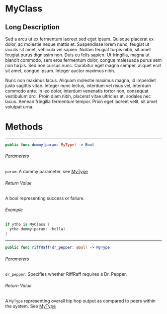 
# MyClass

## Long Description

Sed a arcu ut ex fermentum laoreet sed eget ipsum. Quisque placerat ex dolor, ac molestie neque mattis et. Suspendisse lorem nunc, feugiat ut iaculis sit amet, vehicula vel sapien. Nullam feugiat turpis nibh, sit amet feugiat purus dignissim non. Duis eu felis sapien. Ut fringilla, magna ut blandit commodo, sem eros fermentum dolor, congue malesuada purus sem non turpis. Sed non cursus nunc. Curabitur eget magna semper, aliquet erat sit amet, congue ipsum. Integer auctor maximus nibh.

Nunc non maximus lacus. Aliquam molestie maximus magna, id imperdiet justo sagittis vitae. Integer nunc lectus, interdum vel risus vel, interdum commodo ante. In leo dolor, interdum venenatis tortor non, consequat vestibulum orci. Proin diam nibh, placerat vitae ultricies at, sodales nec lacus. Aenean fringilla fermentum tempor. Proin eget laoreet velit, sit amet volutpat urna.

# Methods

-----------------------------

```swift
public func dummy(param: MyType) -> Bool
```

###### Parameters
  
`param`: A dummy parameter, see [MyType](/SwiftFeatureiOS/Documentation/MyType.md)

###### Return Value

A bool representing success or failure.

###### Example

```swift
if ytho is MyClass {
  ytho.dummy(param: .holla)
}
```
   
----------------------------

```swift
public func riffRaff(dr_pepper: Bool) -> MyType
```

###### Parameters
  
`dr_pepper`: Specifies whether RiffRaff requires a Dr. Pepper.

###### Return Value

A `MyType` representing overall hip hop output as compared to peers within the system.  See [MyType](/SwiftFeatureiOS/Documentation/MyType.md)
   


